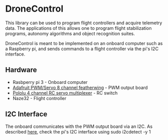 # DroneControl

This library can be used to program flight controllers and acquire telemetry
data. The applications of this allows one to program flight stabilization
programs, autonomy algorithms and object recognition suites.

DroneControl is meant to be implemented on an onboard computer such as a
Raspberry pi, and sends commands to a flight controller via the pi's I2C
interface.

## Hardware

* Rasbperry pi 3 - Onboard computer
* [Adafruit PWM/Servo 8 channel featherwing](https://learn.adafruit.com/adafruit-8-channel-pwm-or-servo-featherwing/assembly) - PWM output board
* [Pololu 4 channel RC servo multiplexer](https://www.pololu.com/product/2807) - RC switch
* Naze32 - Flight controller

## I2C Interface

The onboard communicates with the PWM output board via an I2C.
As described [here](https://learn.adafruit.com/adafruits-raspberry-pi-lesson-4-gpio-setup/configuring-i2c),
check  the pi's I2C interface using
    sudo i2cdetect -y 1
